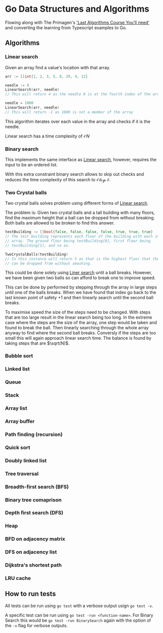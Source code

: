 # Go Data Structures and Algorithms

Flowing along with The Primagen's
['Last Algorithms Course You'll need'](https://frontendmasters.com/courses/algorithms/) 
and converting the learning from Typescript examples to Go.

## <a id="algorithms"></a>Algorithms

### <a id="linear-search"></a>Linear search

Given an array find a value's location with that array.

``` go
arr := []int{1, 2, 3, 5, 8, 29, 4, 12}

needle := 8
LinearSearch(arr, needle)
// This will return 4 as the needle 8 is at the fourth index of the array

needle = 1000
LinearSearch(arr, needle)
// This will return -1 as 1000 is not a member of the array
```

This algorithm iterates over each value in the array and checks if it is the 
needle.

Linear search has a time complexity of $\mathcal{O}N$ 

### <a id="binary-search"></a>Binary search

This implements the same interface as [Linear search](#linear-search), however,
requires the input to be an ordered list. 

With this extra constraint binary search allows to skip out checks and reduces
the time complexity of this search to $\mathcal{OlogN}$.

### <a id="two-crystal-balls"></a>Two Crystal balls

Two crystal balls solves problem using different forms of 
[Linear search](#linear-search).

The problem is: Given two crystal balls and a tall building with many floors,
find the maximum height that a ball can be dropped from without breaking. Both
balls are allowed to be broken to find this answer.

```go
testBuilding := []bool{false, false, false, false, true, true, true}
// The test building represents each floor of the building with each index of 
// array. The ground floor being testBuilding[0], first floor being 
// testBuilding[1], and so on.

TwoCrystalBalls(testBuilding)
// In this instance will return 3 as that is the highest floor that the ball
// can be dropped from without smashing.
```

This could be done solely using [Liner search](#linear-search) until a ball 
breaks. However, we have been given two balls so can afford to break one to 
improve speed.

This can be done by performed by stepping through the array in large steps 
until one of the balls breaks. When we have found that index go back to the 
last known point of safety +1 and then linearly search until the second ball 
breaks.

To maximise speed the size of the steps need to be changed. With steps that are
too large result in the linear search being too long. In the extreme case 
where the steps are the size of the array, one step would be taken and found to 
break the ball. Then linearly searching through the whole array anyway to find 
where the second ball breaks. Conversly if the steps are too small this will 
again approach linear search time. The balance is found by taking steps that
are $\sqrt(N)$.


### <a id="bubble-sort"></a>Bubble sort

### <a id="linked-list"></a>Linked list

### <a id="queue"></a>Queue

### <a id="stack"></a>Stack

### <a id="array-list"></a>Array list

### <a id="array-buffer"></a>Array buffer

### <a id="path-finding"></a>Path finding (recursion)

### <a id="quick-sort"></a>Quick sort

### <a id="doubly-linked-list"></a>Doubly linked list

### <a id="tree-traversal"></a>Tree traversal

### <a id="breadth-first-search"></a>Breadth-first search (BFS)

### <a id="binary-tree-comaprison"></a>Binary tree comaprison

### <a id="depth-first-search (dfs)"></a>Depth first search (DFS)

### <a id="heap"></a>Heap

### <a id="bfd-on-adjacency-matrix"></a>BFD on adjacency matrix

### <a id="dfs-on-adjacency-list"></a>DFS on adjacency list

### <a id="dijkstras-shortest-path"></a>Dijkstra's shortest path

### <a id="lru-cache"></a>LRU cache

## <a id="how-to-run-tests"></a>How to run tests

All tests can be run using `go test` with a verbose output usign `go test -v`.

A specific test can be run using `go test -run <function-name>`. For Binary 
Search this would be `go test -run BinarySearch` again with the option of the
`-v` flag for verbose outputs.

